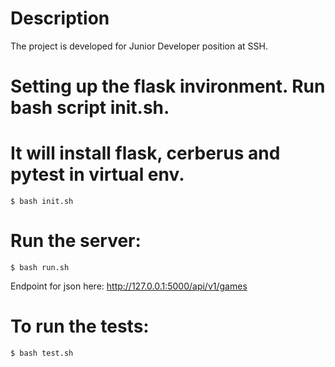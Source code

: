 # Description
The project is developed for Junior Developer position at SSH.

# Setting up the flask invironment. Run bash script init.sh. 
# It will install flask, cerberus and pytest in virtual env.
```
$ bash init.sh
```

# Run the server:
```
$ bash run.sh
```
Endpoint for json here: http://127.0.0.1:5000/api/v1/games

# To run the tests:
```
$ bash test.sh
```

